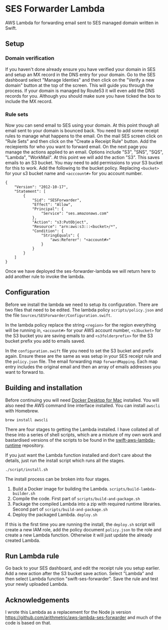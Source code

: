 # SES Forwarder Lambda

AWS Lambda for forwarding email sent to SES managed domain written in Swift. 

## Setup

### Domain verification

If you haven't done already ensure you have verified your domain in SES and setup an MX record in the DNS entry for your domain. Go to the SES dashboard select "Manage Identies" and then click on the "Verify a new domain" button at the top of the screen. This will guide you through the process. If your domain is managed by Route53 it will even add the DNS records for you. Although you should make sure you have ticked the box to include the MX record.

### Rule sets

Now you can send email to SES using your domain. At this point though all email sent to your domain is bounced back. You need to add some receipt rules to manage what happens to the email. On the mail SES screen click on "Rule Sets" and then click on the "Create a Receipt Rule" button. Add the reciepients for who you want to forward email. On the next page you manage the actions applied to an email. Options include "S3", "SNS", "SQS", "Lambda", "WorkMail". At this point we will add the action "S3". This saves emails to an S3 bucket. You may need to add permissions to your S3 bucket for this to work. Add the following to the bucket policy. Replacing `<bucket>` for your s3 bucket name and `<acccount#>` for you account number.
```
{
    "Version": "2012-10-17",
    "Statement": [
        {
            "Sid": "SESForwarder",
            "Effect": "Allow",
            "Principal": {
                "Service": "ses.amazonaws.com"
            },
            "Action": "s3:PutObject",
            "Resource": "arn:aws:s3:::<bucket>/*",
            "Condition": {
                "StringEquals": {
                    "aws:Referer": "<account#>"
                }
            }
        }
    ]
}
```
Once we have deployed the ses-forwarder-lambda we will return here to add another rule to invoke the lambda. 

## Configuration

Before we install the lambda we need to setup its configuration. There are two files that need to be edited. The lambda policy `scripts/policy.json` and the file `Sources/SESForwarder/Configuration.swift`. 

In the lambda policy replace the string `<region>` for the region everything will be running in, `<account#>` for your AWS account number, `<s3bucket>` for the S3 bucket you are saving emails to and `<s3folderprefix>` for the S3 bucket prefix you add to emails saved. 

In the `configuration.swift` file you need to set the S3 bucket and prefix again. Ensure these are the same as was setup in your SES receipt rule and the `policy.json` file. The email forwarding map `forwardMapping`. Each map entry includes the original email and then an array of emails addresses you want to forward to. 

## Building and installation

Before continuing you will need [Docker Desktop for Mac](https://docs.docker.com/docker-for-mac/install/) installed. You will also need the AWS command line interface installed. You can install `awscli` with Homebrew.
```
brew install awscli
```

There are four stages to getting the Lambda installed. I have collated all of these into a series of shell scripts, which are a mixture of my own work and bastardised versions of the scripts to be found in the [swift-aws-lambda-runtime](https://github.com/swift-server/swift-aws-lambda-runtime/tree/master/Examples/LambdaFunctions/scripts) repository.

If you just want the Lambda function installed and don't care about the details, just run the install script which runs all the stages.
```
./script/install.sh
```
The install process can be broken into four stages.
1) Build a Docker image for building the Lambda. `scripts/build-lambda-builder.sh`
2) Compile the code. First part of `scripts/build-and-package.sh`
3) Package the compiled Lambda into a zip with required runtime libraries. Second part of `scripts/build-and-package.sh`
4) Deploy the packaged Lambda. `deploy.sh`

If this is the first time you are running the install, the `deploy.sh` script will create a new IAM role, add the policy document `policy.json` to the role and create a new Lambda function. Otherwise it will just update the already created Lambda.

## Run Lambda rule

Go back to your SES dashboard, and edit the receipt rule you setup earlier. Add a new action after the S3 bucket save action. Select "Lambda" and then select Lambda function "swift-ses-forwarder". Save the rule and test your newly uploaded Lambda.

## Acknowledgements

I wrote this Lambda as a replacement for the Node js version https://github.com/arithmetric/aws-lambda-ses-forwarder and much of the code is based on that.
